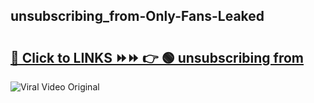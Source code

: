 
 ## unsubscribing_from-Only-Fans-Leaked

# <h2><a href="https://clipsfans.com/unsubscribing_from&ref=git">🔗 Click to LINKS ⏩⏩ 👉 🟢 unsubscribing from </a></h2>

<a href="https://clipsfans.com/unsubscribing_from&ref=git" rel="nofollow" data-target="animated-image.originalLink"><img src="https://i.ibb.co.com/xMMVF88/686577567.gif" alt="Viral Video Original" style="max-width: 100%; display: inline-block;" data-target="animated-image.originalImage"></a>

